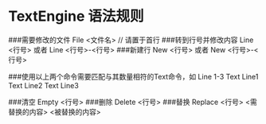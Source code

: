 ﻿# TextEngine 语法规则
###需要修改的文件
		File <文件名> // 请置于首行
###转到行号并修改内容
		Line <行号>
或者
		Line <行号>-<行号>
###新建行
		New <行号>
或者
		New <行号>-<行号>

###使用以上两个命令需要匹配与其数量相符的Text命令，如
		Line 1-3
		Text Line1
		Text Line2
		Text Line3

###清空
		Empty <行号>
###删除
		Delete <行号>
###替换
		Replace <行号> <需替换的内容> <被替换的内容>
